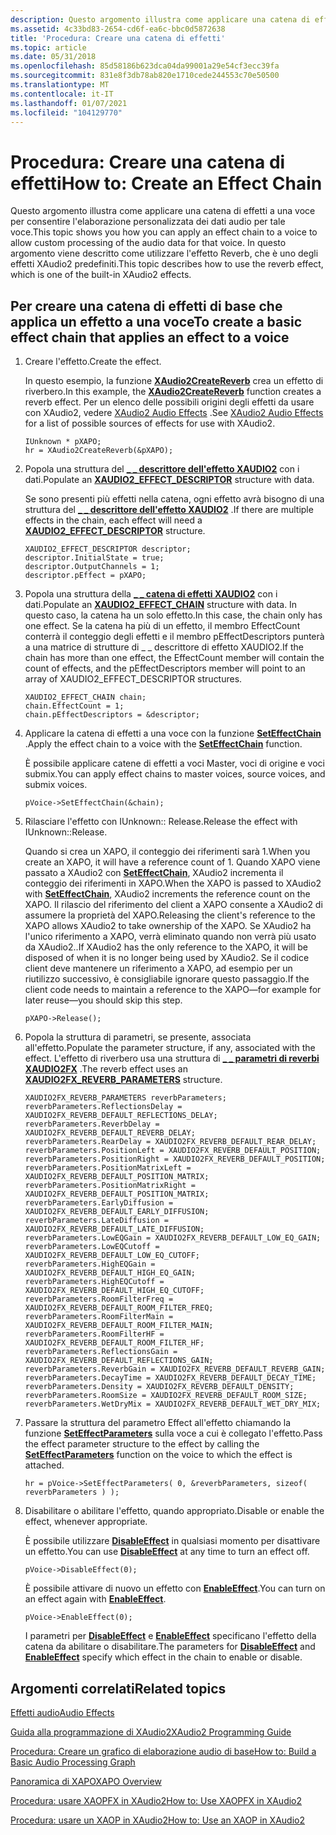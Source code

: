 ```yaml
---
description: Questo argomento illustra come applicare una catena di effetti a una voce per consentire l'elaborazione personalizzata dei dati audio per tale voce. In questo argomento viene descritto come utilizzare l'effetto Reverb, che è uno degli effetti XAudio2 predefiniti.
ms.assetid: 4c33bd83-2654-cd6f-ea6c-bbc0d5872638
title: 'Procedura: Creare una catena di effetti'
ms.topic: article
ms.date: 05/31/2018
ms.openlocfilehash: 85d58186b623dca04da99001a29e54cf3ecc39fa
ms.sourcegitcommit: 831e8f3db78ab820e1710cede244553c70e50500
ms.translationtype: MT
ms.contentlocale: it-IT
ms.lasthandoff: 01/07/2021
ms.locfileid: "104129770"
---
```

# <a name="how-to-create-an-effect-chain"></a><span data-ttu-id="903eb-104">Procedura: Creare una catena di effetti</span><span class="sxs-lookup"><span data-stu-id="903eb-104">How to: Create an Effect Chain</span></span>

<span data-ttu-id="903eb-105">Questo argomento illustra come applicare una catena di effetti a una voce per consentire l'elaborazione personalizzata dei dati audio per tale voce.</span><span class="sxs-lookup"><span data-stu-id="903eb-105">This topic shows you how you can apply an effect chain to a voice to allow custom processing of the audio data for that voice.</span></span> <span data-ttu-id="903eb-106">In questo argomento viene descritto come utilizzare l'effetto Reverb, che è uno degli effetti XAudio2 predefiniti.</span><span class="sxs-lookup"><span data-stu-id="903eb-106">This topic describes how to use the reverb effect, which is one of the built-in XAudio2 effects.</span></span>

## <a name="to-create-a-basic-effect-chain-that-applies-an-effect-to-a-voice"></a><span data-ttu-id="903eb-107">Per creare una catena di effetti di base che applica un effetto a una voce</span><span class="sxs-lookup"><span data-stu-id="903eb-107">To create a basic effect chain that applies an effect to a voice</span></span>

1.  <span data-ttu-id="903eb-108">Creare l'effetto.</span><span class="sxs-lookup"><span data-stu-id="903eb-108">Create the effect.</span></span>

    <span data-ttu-id="903eb-109">In questo esempio, la funzione [**XAudio2CreateReverb**](/windows/desktop/api/xaudio2fx/nf-xaudio2fx-xaudio2createreverb) crea un effetto di riverbero.</span><span class="sxs-lookup"><span data-stu-id="903eb-109">In this example, the [**XAudio2CreateReverb**](/windows/desktop/api/xaudio2fx/nf-xaudio2fx-xaudio2createreverb) function creates a reverb effect.</span></span> <span data-ttu-id="903eb-110">Per un elenco delle possibili origini degli effetti da usare con XAudio2, vedere [XAudio2 Audio Effects](xaudio2-audio-effects.md) .</span><span class="sxs-lookup"><span data-stu-id="903eb-110">See [XAudio2 Audio Effects](xaudio2-audio-effects.md) for a list of possible sources of effects for use with XAudio2.</span></span>

    ```
    IUnknown * pXAPO;
    hr = XAudio2CreateReverb(&pXAPO);
    ```

    

2.  <span data-ttu-id="903eb-111">Popola una struttura del [**\_ \_ descrittore dell'effetto XAUDIO2**](/windows/desktop/api/xaudio2/ns-xaudio2-xaudio2_effect_descriptor) con i dati.</span><span class="sxs-lookup"><span data-stu-id="903eb-111">Populate an [**XAUDIO2\_EFFECT\_DESCRIPTOR**](/windows/desktop/api/xaudio2/ns-xaudio2-xaudio2_effect_descriptor) structure with data.</span></span>

    <span data-ttu-id="903eb-112">Se sono presenti più effetti nella catena, ogni effetto avrà bisogno di una struttura del [**\_ \_ descrittore dell'effetto XAUDIO2**](/windows/desktop/api/xaudio2/ns-xaudio2-xaudio2_effect_descriptor) .</span><span class="sxs-lookup"><span data-stu-id="903eb-112">If there are multiple effects in the chain, each effect will need a [**XAUDIO2\_EFFECT\_DESCRIPTOR**](/windows/desktop/api/xaudio2/ns-xaudio2-xaudio2_effect_descriptor) structure.</span></span>

    ```
    XAUDIO2_EFFECT_DESCRIPTOR descriptor;
    descriptor.InitialState = true;
    descriptor.OutputChannels = 1;
    descriptor.pEffect = pXAPO;
    ```

    

3.  <span data-ttu-id="903eb-113">Popola una struttura della [**\_ \_ catena di effetti XAUDIO2**](/windows/desktop/api/xaudio2/ns-xaudio2-xaudio2_effect_chain) con i dati.</span><span class="sxs-lookup"><span data-stu-id="903eb-113">Populate an [**XAUDIO2\_EFFECT\_CHAIN**](/windows/desktop/api/xaudio2/ns-xaudio2-xaudio2_effect_chain) structure with data.</span></span> <span data-ttu-id="903eb-114">In questo caso, la catena ha un solo effetto.</span><span class="sxs-lookup"><span data-stu-id="903eb-114">In this case, the chain only has one effect.</span></span> <span data-ttu-id="903eb-115">Se la catena ha più di un effetto, il membro EffectCount conterrà il conteggio degli effetti e il membro pEffectDescriptors punterà a una matrice di strutture di \_ \_ descrittore di effetto XAUDIO2.</span><span class="sxs-lookup"><span data-stu-id="903eb-115">If the chain has more than one effect, the EffectCount member will contain the count of effects, and the pEffectDescriptors member will point to an array of XAUDIO2\_EFFECT\_DESCRIPTOR structures.</span></span>

    ```
    XAUDIO2_EFFECT_CHAIN chain;
    chain.EffectCount = 1;
    chain.pEffectDescriptors = &descriptor;
    ```

    

4.  <span data-ttu-id="903eb-116">Applicare la catena di effetti a una voce con la funzione [**SetEffectChain**](/windows/win32/api/xaudio2/nf-xaudio2-ixaudio2voice-seteffectchain) .</span><span class="sxs-lookup"><span data-stu-id="903eb-116">Apply the effect chain to a voice with the [**SetEffectChain**](/windows/win32/api/xaudio2/nf-xaudio2-ixaudio2voice-seteffectchain) function.</span></span>

    <span data-ttu-id="903eb-117">È possibile applicare catene di effetti a voci Master, voci di origine e voci submix.</span><span class="sxs-lookup"><span data-stu-id="903eb-117">You can apply effect chains to master voices, source voices, and submix voices.</span></span>

    ```
    pVoice->SetEffectChain(&chain);
    ```

    

5.  <span data-ttu-id="903eb-118">Rilasciare l'effetto con IUnknown:: Release.</span><span class="sxs-lookup"><span data-stu-id="903eb-118">Release the effect with IUnknown::Release.</span></span>

    <span data-ttu-id="903eb-119">Quando si crea un XAPO, il conteggio dei riferimenti sarà 1.</span><span class="sxs-lookup"><span data-stu-id="903eb-119">When you create an XAPO, it will have a reference count of 1.</span></span> <span data-ttu-id="903eb-120">Quando XAPO viene passato a XAudio2 con [**SetEffectChain**](/windows/win32/api/xaudio2/nf-xaudio2-ixaudio2voice-seteffectchain), XAudio2 incrementa il conteggio dei riferimenti in XAPO.</span><span class="sxs-lookup"><span data-stu-id="903eb-120">When the XAPO is passed to XAudio2 with [**SetEffectChain**](/windows/win32/api/xaudio2/nf-xaudio2-ixaudio2voice-seteffectchain), XAudio2 increments the reference count on the XAPO.</span></span> <span data-ttu-id="903eb-121">Il rilascio del riferimento del client a XAPO consente a XAudio2 di assumere la proprietà del XAPO.</span><span class="sxs-lookup"><span data-stu-id="903eb-121">Releasing the client's reference to the XAPO allows XAudio2 to take ownership of the XAPO.</span></span> <span data-ttu-id="903eb-122">Se XAudio2 ha l'unico riferimento a XAPO, verrà eliminato quando non verrà più usato da XAudio2..</span><span class="sxs-lookup"><span data-stu-id="903eb-122">If XAudio2 has the only reference to the XAPO, it will be disposed of when it is no longer being used by XAudio2.</span></span> <span data-ttu-id="903eb-123">Se il codice client deve mantenere un riferimento a XAPO, ad esempio per un riutilizzo successivo, è consigliabile ignorare questo passaggio.</span><span class="sxs-lookup"><span data-stu-id="903eb-123">If the client code needs to maintain a reference to the XAPO—for example for later reuse—you should skip this step.</span></span>

    ```
    pXAPO->Release();
    ```

    

6.  <span data-ttu-id="903eb-124">Popola la struttura di parametri, se presente, associata all'effetto.</span><span class="sxs-lookup"><span data-stu-id="903eb-124">Populate the parameter structure, if any, associated with the effect.</span></span> <span data-ttu-id="903eb-125">L'effetto di riverbero usa una struttura di [**\_ \_ parametri di reverbi XAUDIO2FX**](/windows/desktop/api/xaudio2fx/ns-xaudio2fx-xaudio2fx_reverb_parameters) .</span><span class="sxs-lookup"><span data-stu-id="903eb-125">The reverb effect uses an [**XAUDIO2FX\_REVERB\_PARAMETERS**](/windows/desktop/api/xaudio2fx/ns-xaudio2fx-xaudio2fx_reverb_parameters) structure.</span></span>

    ```
    XAUDIO2FX_REVERB_PARAMETERS reverbParameters;
    reverbParameters.ReflectionsDelay = XAUDIO2FX_REVERB_DEFAULT_REFLECTIONS_DELAY;
    reverbParameters.ReverbDelay = XAUDIO2FX_REVERB_DEFAULT_REVERB_DELAY;
    reverbParameters.RearDelay = XAUDIO2FX_REVERB_DEFAULT_REAR_DELAY;
    reverbParameters.PositionLeft = XAUDIO2FX_REVERB_DEFAULT_POSITION;
    reverbParameters.PositionRight = XAUDIO2FX_REVERB_DEFAULT_POSITION;
    reverbParameters.PositionMatrixLeft = XAUDIO2FX_REVERB_DEFAULT_POSITION_MATRIX;
    reverbParameters.PositionMatrixRight = XAUDIO2FX_REVERB_DEFAULT_POSITION_MATRIX;
    reverbParameters.EarlyDiffusion = XAUDIO2FX_REVERB_DEFAULT_EARLY_DIFFUSION;
    reverbParameters.LateDiffusion = XAUDIO2FX_REVERB_DEFAULT_LATE_DIFFUSION;
    reverbParameters.LowEQGain = XAUDIO2FX_REVERB_DEFAULT_LOW_EQ_GAIN;
    reverbParameters.LowEQCutoff = XAUDIO2FX_REVERB_DEFAULT_LOW_EQ_CUTOFF;
    reverbParameters.HighEQGain = XAUDIO2FX_REVERB_DEFAULT_HIGH_EQ_GAIN;
    reverbParameters.HighEQCutoff = XAUDIO2FX_REVERB_DEFAULT_HIGH_EQ_CUTOFF;
    reverbParameters.RoomFilterFreq = XAUDIO2FX_REVERB_DEFAULT_ROOM_FILTER_FREQ;
    reverbParameters.RoomFilterMain = XAUDIO2FX_REVERB_DEFAULT_ROOM_FILTER_MAIN;
    reverbParameters.RoomFilterHF = XAUDIO2FX_REVERB_DEFAULT_ROOM_FILTER_HF;
    reverbParameters.ReflectionsGain = XAUDIO2FX_REVERB_DEFAULT_REFLECTIONS_GAIN;
    reverbParameters.ReverbGain = XAUDIO2FX_REVERB_DEFAULT_REVERB_GAIN;
    reverbParameters.DecayTime = XAUDIO2FX_REVERB_DEFAULT_DECAY_TIME;
    reverbParameters.Density = XAUDIO2FX_REVERB_DEFAULT_DENSITY;
    reverbParameters.RoomSize = XAUDIO2FX_REVERB_DEFAULT_ROOM_SIZE;
    reverbParameters.WetDryMix = XAUDIO2FX_REVERB_DEFAULT_WET_DRY_MIX;
    ```

    

7.  <span data-ttu-id="903eb-126">Passare la struttura del parametro Effect all'effetto chiamando la funzione [**SetEffectParameters**](/windows/win32/api/xaudio2/nf-xaudio2-ixaudio2voice-seteffectparameters) sulla voce a cui è collegato l'effetto.</span><span class="sxs-lookup"><span data-stu-id="903eb-126">Pass the effect parameter structure to the effect by calling the [**SetEffectParameters**](/windows/win32/api/xaudio2/nf-xaudio2-ixaudio2voice-seteffectparameters) function on the voice to which the effect is attached.</span></span>

    ```
    hr = pVoice->SetEffectParameters( 0, &reverbParameters, sizeof( reverbParameters ) );
    ```

    

8.  <span data-ttu-id="903eb-127">Disabilitare o abilitare l'effetto, quando appropriato.</span><span class="sxs-lookup"><span data-stu-id="903eb-127">Disable or enable the effect, whenever appropriate.</span></span>

    <span data-ttu-id="903eb-128">È possibile utilizzare [**DisableEffect**](/windows/win32/api/xaudio2/nf-xaudio2-ixaudio2voice-disableeffect) in qualsiasi momento per disattivare un effetto.</span><span class="sxs-lookup"><span data-stu-id="903eb-128">You can use [**DisableEffect**](/windows/win32/api/xaudio2/nf-xaudio2-ixaudio2voice-disableeffect) at any time to turn an effect off.</span></span>

    ```
    pVoice->DisableEffect(0);
    ```

    

    <span data-ttu-id="903eb-129">È possibile attivare di nuovo un effetto con [**EnableEffect**](/windows/win32/api/xaudio2/nf-xaudio2-ixaudio2voice-enableeffect).</span><span class="sxs-lookup"><span data-stu-id="903eb-129">You can turn on an effect again with [**EnableEffect**](/windows/win32/api/xaudio2/nf-xaudio2-ixaudio2voice-enableeffect).</span></span>

    ```
    pVoice->EnableEffect(0);
    ```

    

    <span data-ttu-id="903eb-130">I parametri per [**DisableEffect**](/windows/win32/api/xaudio2/nf-xaudio2-ixaudio2voice-disableeffect) e [**EnableEffect**](/windows/win32/api/xaudio2/nf-xaudio2-ixaudio2voice-enableeffect) specificano l'effetto della catena da abilitare o disabilitare.</span><span class="sxs-lookup"><span data-stu-id="903eb-130">The parameters for [**DisableEffect**](/windows/win32/api/xaudio2/nf-xaudio2-ixaudio2voice-disableeffect) and [**EnableEffect**](/windows/win32/api/xaudio2/nf-xaudio2-ixaudio2voice-enableeffect) specify which effect in the chain to enable or disable.</span></span>

## <a name="related-topics"></a><span data-ttu-id="903eb-131">Argomenti correlati</span><span class="sxs-lookup"><span data-stu-id="903eb-131">Related topics</span></span>

<dl> <dt>

[<span data-ttu-id="903eb-132">Effetti audio</span><span class="sxs-lookup"><span data-stu-id="903eb-132">Audio Effects</span></span>](audio-effects.md)
</dt> <dt>

[<span data-ttu-id="903eb-133">Guida alla programmazione di XAudio2</span><span class="sxs-lookup"><span data-stu-id="903eb-133">XAudio2 Programming Guide</span></span>](programming-guide.md)
</dt> <dt>

[<span data-ttu-id="903eb-134">Procedura: Creare un grafico di elaborazione audio di base</span><span class="sxs-lookup"><span data-stu-id="903eb-134">How to: Build a Basic Audio Processing Graph</span></span>](how-to--build-a-basic-audio-processing-graph.md)
</dt> <dt>

[<span data-ttu-id="903eb-135">Panoramica di XAPO</span><span class="sxs-lookup"><span data-stu-id="903eb-135">XAPO Overview</span></span>](xapo-overview.md)
</dt> <dt>

[<span data-ttu-id="903eb-136">Procedura: usare XAOPFX in XAudio2</span><span class="sxs-lookup"><span data-stu-id="903eb-136">How to: Use XAOPFX in XAudio2</span></span>](how-to--use-xapofx-in-xaudio2.md)
</dt> <dt>

[<span data-ttu-id="903eb-137">Procedura: usare un XAOP in XAudio2</span><span class="sxs-lookup"><span data-stu-id="903eb-137">How to: Use an XAOP in XAudio2</span></span>](how-to--use-an-xapo-in-xaudio2.md)
</dt> </dl>

 

 
